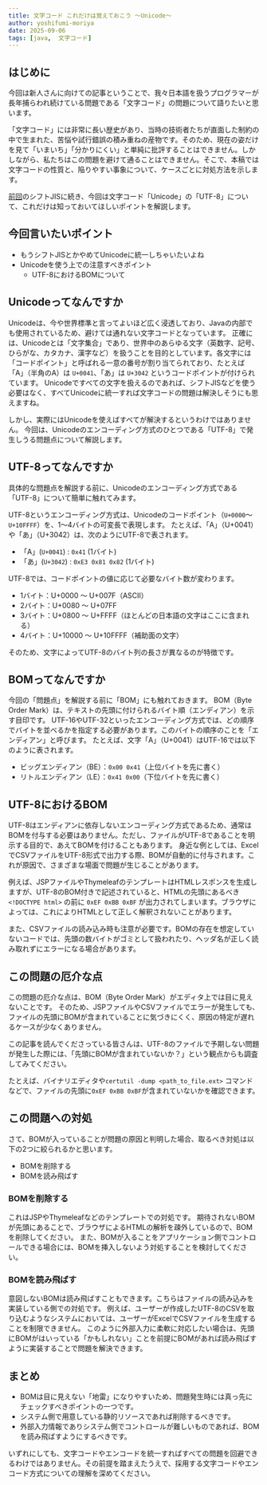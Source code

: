 ```yaml
---
title: 文字コード これだけは覚えておこう ～Unicode～
author: yoshifumi-moriya
date: 2025-09-06
tags: [java,  文字コード]
---
```


## はじめに

今回は新人さんに向けての記事ということで、我々日本語を扱うプログラマーが長年捕らわれ続けている問題である「文字コード」の問題について語りたいと思います。

「文字コード」には非常に長い歴史があり、当時の技術者たちが直面した制約の中で生まれた、苦悩や試行錯誤の積み重ねの産物です。そのため、現在の姿だけを見て「いまいち」「分かりにくい」と単純に批評することはできません。しかしながら、私たちはこの問題を避けて通ることはできません。そこで、本稿では文字コードの性質と、陥りやすい事象について、ケースごとに対処方法を示します。

[前回](/blogs/2024/06/16/moji-code1/)のシフトJISに続き、今回は文字コード「Unicode」の「UTF-8」について、これだけは知っておいてほしいポイントを解説します。

## 今回言いたいポイント

* もうシフトJISとかやめてUnicodeに統一しちゃいたいよね
* Unicodeを使う上での注意すべきポイント
  * UTF-8におけるBOMについて

## Unicodeってなんですか

Unicodeは、今や世界標準と言ってよいほど広く浸透しており、Javaの内部でも使用されているため、避けては通れない文字コードとなっています。
正確には、Unicodeとは「文字集合」であり、世界中のあらゆる文字（英数字、記号、ひらがな、カタカナ、漢字など）を扱うことを目的としています。各文字には「コードポイント」と呼ばれる一意の番号が割り当てられており、たとえば「A」（半角のA）は `U+0041`、「あ」は `U+3042` というコードポイントが付けられています。
Unicodeですべての文字を扱えるのであれば、シフトJISなどを使う必要はなく、すべてUnicodeに統一すれば文字コードの問題は解決しそうにも思えますね。

しかし、実際にはUnicodeを使えばすべてが解決するというわけではありません。
今回は、Unicodeのエンコーディング方式のひとつである「UTF-8」で発生しうる問題点について解説します。

## UTF-8ってなんですか

具体的な問題点を解説する前に、Unicodeのエンコーディング方式である「UTF-8」について簡単に触れてみます。

UTF-8というエンコーディング方式は、Unicodeのコードポイント（`U+0000`〜`U+10FFFF`）を、1〜4バイトの可変長で表現します。
たとえば、「A」（U+0041）や「あ」（U+3042）は、次のようにUTF-8で表されます。

* 「A」(`U+0041`) : `0x41` (1バイト)
* 「あ」(`U+3042`) : `0xE3 0x81 0x82` (1バイト)

UTF-8では、コードポイントの値に応じて必要なバイト数が変わります。

* 1バイト：U+0000 ～ U+007F（ASCII）
* 2バイト：U+0080 ～ U+07FF
* 3バイト：U+0800 ～ U+FFFF（ほとんどの日本語の文字はここに含まれる）
* 4バイト：U+10000 ～ U+10FFFF（補助面の文字）

そのため、文字によってUTF-8のバイト列の長さが異なるのが特徴です。

## BOMってなんですか

今回の「問題点」を解説する前に「BOM」にも触れておきます。
BOM（Byte Order Mark）は、テキストの先頭に付けられるバイト順（エンディアン）を示す目印です。
UTF-16やUTF-32といったエンコーディング方式では、どの順序でバイトを並べるかを指定する必要があります。このバイトの順序のことを「エンディアン」と呼びます。
たとえば、文字「A」（U+0041）はUTF-16では以下のように表されます。

* ビッグエンディアン（BE）：`0x00 0x41`（上位バイトを先に書く）
* リトルエンディアン（LE）：`0x41 0x00`（下位バイトを先に書く）

## UTF-8におけるBOM

UTF-8はエンディアンに依存しないエンコーディング方式であるため、通常はBOMを付与する必要はありません。ただし、ファイルがUTF-8であることを明示する目的で、あえてBOMを付けることもあります。
身近な例としては、ExcelでCSVファイルをUTF-8形式で出力する際、BOMが自動的に付与されます。これが原因で、さまざまな場面で問題が生じることがあります。

例えば、JSPファイルやThymeleafのテンプレートはHTMLレスポンスを生成しますが、UTF-8のBOM付きで記述されていると、HTMLの先頭にあるべき `<!DOCTYPE html>` の前に `0xEF 0xBB 0xBF` が出力されてしまいます。ブラウザによっては、これによりHTMLとして正しく解釈されないことがあります。

また、CSVファイルの読み込み時も注意が必要です。BOMの存在を想定していないコードでは、先頭の数バイトがゴミとして扱われたり、ヘッダ名が正しく読み取れずにエラーになる場合があります。

## この問題の厄介な点

この問題の厄介な点は、BOM（Byte Order Mark）がエディタ上では目に見えないことです。
そのため、JSPファイルやCSVファイルでエラーが発生しても、ファイルの先頭にBOMが含まれていることに気づきにくく、原因の特定が遅れるケースが少なくありません。

この記事を読んでくださっている皆さんは、UTF-8のファイルで予期しない問題が発生した際には、「先頭にBOMが含まれていないか？」という観点からも調査してみてください。

たとえば、バイナリエディタや`certutil -dump <path_to_file.ext>` コマンドなどで、ファイルの先頭に`0xEF 0xBB 0xBF`が含まれていないかを確認できます。

## この問題への対処

さて、BOMが入っていることが問題の原因と判明した場合、取るべき対処は以下の2つに絞られるかと思います。

* BOMを削除する
* BOMを読み飛ばす

### BOMを削除する

これはJSPやThymeleafなどのテンプレートでの対処です。
期待されないBOMが先頭にあることで、ブラウザによるHTMLの解析を疎外しているので、BOMを削除してください。
また、BOMが入ることをアプリケーション側でコントロールできる場合には、BOMを挿入しないよう対処することを検討してください。

### BOMを読み飛ばす

意図しないBOMは読み飛ばすこともできます。こちらはファイルの読み込みを実装している側での対処です。
例えば、ユーザーが作成したUTF-8のCSVを取り込むようなシステムにおいては、ユーザーがExcelでCSVファイルを生成することを制限できません。
このように外部入力に柔軟に対応したい場合は、先頭にBOMがはいっている「かもしれない」ことを前提にBOMがあれば読み飛ばすように実装することで問題を解決できます。

## まとめ

* BOMは目に見えない「地雷」になりやすいため、問題発生時には真っ先にチェックすべきポイントの一つです。
* システム側で用意している静的リソースであれば削除するべきです。
* 外部入力情報でありシステム側でコントロールが難しいものであれば、BOMを読み飛ばすようにするべきです。

いずれにしても、文字コードやエンコードを統一すればすべての問題を回避できるわけではありません。その前提を踏まえたうえで、採用する文字コードやエンコード方式についての理解を深めてください。
